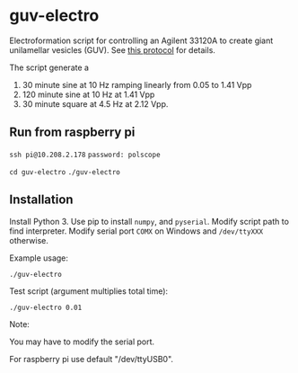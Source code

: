 # guv-electro

Electroformation script for controlling an Agilent 33120A to create giant unilamellar vesicles (GUV). See [this protocol](http://www.sciencedirect.com/science/article/pii/S0091679X15000679?via%3Dihub) for details.

The script generate a 
1. 30 minute sine at 10 Hz ramping linearly from 0.05 to 1.41 Vpp
2. 120 minute sine at 10 Hz at 1.41 Vpp
3. 30 minute square at 4.5 Hz at 2.12 Vpp.

## Run from raspberry pi

`ssh pi@10.208.2.178` 
`password: polscope`

`cd guv-electro`
`./guv-electro`

## Installation 

Install Python 3.
Use pip to install `numpy`, and `pyserial`. 
Modify script path to find interpreter.
Modify serial port `COMX` on Windows and `/dev/ttyXXX` otherwise.

Example usage:

    ./guv-electro

Test script (argument multiplies total time):

    ./guv-electro 0.01

Note:

You may have to modify the serial port. 

For raspberry pi use default "/dev/ttyUSB0".
